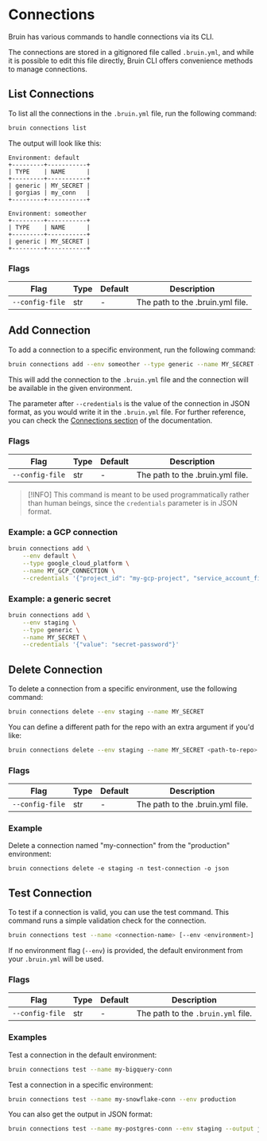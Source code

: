 # Connections

Bruin has various commands to handle connections via its CLI. 

The connections are stored in a gitignored file called `.bruin.yml`, and while it is possible to edit this file directly, Bruin CLI offers convenience methods to manage connections.

## List Connections

To list all the connections in the `.bruin.yml` file, run the following command:

```bash
bruin connections list
```

The output will look like this:
```
Environment: default
+---------+-----------+
| TYPE    | NAME      |
+---------+-----------+
| generic | MY_SECRET |
| gorgias | my_conn   |
+---------+-----------+

Environment: someother
+---------+-----------+
| TYPE    | NAME      |
+---------+-----------+
| generic | MY_SECRET |
+---------+-----------+
```


### Flags

| Flag | Type | Default | Description |
|------|------|---------|-------------|
| `--config-file` | str | - | The path to the .bruin.yml file. |

## Add Connection

To add a connection to a specific environment, run the following command:

```bash
bruin connections add --env someother --type generic --name MY_SECRET --credentials '{"value": "someothersecret"}'
```

This will add the connection to the `.bruin.yml` file and the connection will be available in the given environment.

The parameter after `--credentials` is the value of the connection in JSON format, as you would write it in the `.bruin.yml` file. For further reference, you can check the [Connections section](../getting-started/concepts.md#connection) of the documentation.

### Flags

| Flag | Type | Default | Description |
|------|------|---------|-------------|
| `--config-file` | str | - | The path to the .bruin.yml file. |



> [!INFO]
> This command is meant to be used programmatically rather than human beings, since the `credentials` parameter is in JSON format.

### Example: a GCP connection
```bash
bruin connections add \
    --env default \
    --type google_cloud_platform \
    --name MY_GCP_CONNECTION \
    --credentials '{"project_id": "my-gcp-project", "service_account_file": "path/to/service/account/file.json"}'
```

### Example: a generic secret
```bash
bruin connections add \
    --env staging \
    --type generic \
    --name MY_SECRET \
    --credentials '{"value": "secret-password"}'
```


## Delete Connection

To delete a connection from a specific environment, use the following command:

```bash
bruin connections delete --env staging --name MY_SECRET
```

You can define a different path for the repo with an extra argument if you'd like:

```bash
bruin connections delete --env staging --name MY_SECRET <path-to-repo>
```

### Flags

| Flag | Type | Default | Description |
|------|------|---------|-------------|
| `--config-file` | str | - | The path to the .bruin.yml file. |



### Example

Delete a connection named "my-connection" from the "production" environment:
```
bruin connections delete -e staging -n test-connection -o json
```

## Test Connection
To test if a connection is valid, you can use the test command. 
This command runs a simple validation check for the connection.

```bash
bruin connections test --name <connection-name> [--env <environment>]
```

If no environment flag (`--env`) is provided, the default environment from your `.bruin.yml` will be used.

### Flags

| Flag | Type | Default | Description |
|------|------|---------|-------------|
| `--config-file` | str | - | The path to the `.bruin.yml` file. |


### Examples

Test a connection in the default environment:
```bash
bruin connections test --name my-bigquery-conn
```

Test a connection in a specific environment:
```bash
bruin connections test --name my-snowflake-conn --env production
```

You can also get the output in JSON format:
```bash
bruin connections test --name my-postgres-conn --env staging --output json
```
